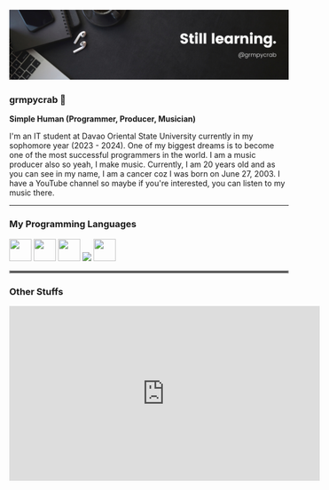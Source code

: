 <p><img src = "img-src/banner.png"></p>

### grmpycrab 🦀
**Simple Human (Programmer, Producer, Musician)**

I'm an IT student at Davao Oriental State University currently in my sophomore year (2023 - 2024). One of my biggest dreams is to become one of the most successful programmers in the world. I am a music producer also so yeah, I make music. Currently, I am 20 years old and as you can see in my name, I am a cancer coz I was born on June 27, 2003. I have a YouTube channel so maybe if you're interested, you can listen to my music there.

---
### My Programming Languages

<p align = "left">
<img src="https://cdn.jsdelivr.net/gh/devicons/devicon/icons/java/java-original.svg" width="40" height="40"/>
<img src="https://cdn.jsdelivr.net/gh/devicons/devicon/icons/python/python-original.svg" width="40" height="40"/>
<img src="https://cdn.jsdelivr.net/gh/devicons/devicon/icons/html5/html5-original.svg" width="40" height="40""/>
<img src="https://cdn.jsdelivr.net/gh/devicons/devicon/icons/css3/css3-original.svg" width="40 height="40"/>
<img src="https://cdn.jsdelivr.net/gh/devicons/devicon/icons/javascript/javascript-original.svg" width="40" height="40"/>
</p>

<hr style="border:2px solid gray">

### Other Stuffs

<iframe width="560" height="315" src="https://www.youtube.com/embed/3ZQkM0sCkWg?si=NjV6qczlDZILzK_P" title="YouTube video player" frameborder="0" allow="accelerometer; autoplay; clipboard-write; encrypted-media; gyroscope; picture-in-picture; web-share" allowfullscreen></iframe>